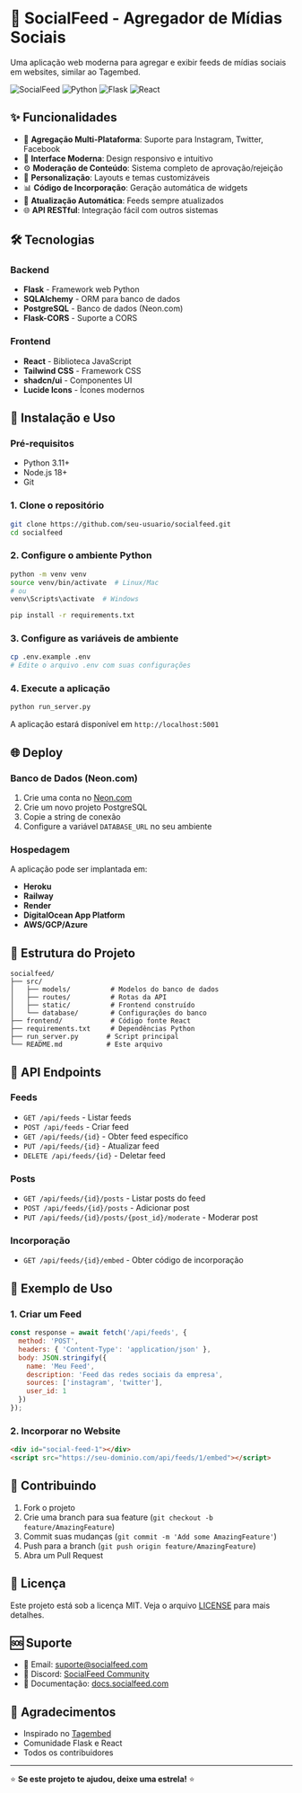 # 🚀 SocialFeed - Agregador de Mídias Sociais

Uma aplicação web moderna para agregar e exibir feeds de mídias sociais em websites, similar ao Tagembed.

![SocialFeed](https://img.shields.io/badge/SocialFeed-v1.0-blue)
![Python](https://img.shields.io/badge/Python-3.11+-green)
![Flask](https://img.shields.io/badge/Flask-3.0+-red)
![React](https://img.shields.io/badge/React-18+-blue)

## ✨ Funcionalidades

- 📱 **Agregação Multi-Plataforma**: Suporte para Instagram, Twitter, Facebook
- 🎨 **Interface Moderna**: Design responsivo e intuitivo
- ⚙️ **Moderação de Conteúdo**: Sistema completo de aprovação/rejeição
- 🔧 **Personalização**: Layouts e temas customizáveis
- 📊 **Código de Incorporação**: Geração automática de widgets
- 🔄 **Atualização Automática**: Feeds sempre atualizados
- 🌐 **API RESTful**: Integração fácil com outros sistemas

## 🛠️ Tecnologias

### Backend
- **Flask** - Framework web Python
- **SQLAlchemy** - ORM para banco de dados
- **PostgreSQL** - Banco de dados (Neon.com)
- **Flask-CORS** - Suporte a CORS

### Frontend
- **React** - Biblioteca JavaScript
- **Tailwind CSS** - Framework CSS
- **shadcn/ui** - Componentes UI
- **Lucide Icons** - Ícones modernos

## 🚀 Instalação e Uso

### Pré-requisitos
- Python 3.11+
- Node.js 18+
- Git

### 1. Clone o repositório
```bash
git clone https://github.com/seu-usuario/socialfeed.git
cd socialfeed
```

### 2. Configure o ambiente Python
```bash
python -m venv venv
source venv/bin/activate  # Linux/Mac
# ou
venv\Scripts\activate  # Windows

pip install -r requirements.txt
```

### 3. Configure as variáveis de ambiente
```bash
cp .env.example .env
# Edite o arquivo .env com suas configurações
```

### 4. Execute a aplicação
```bash
python run_server.py
```

A aplicação estará disponível em `http://localhost:5001`

## 🌐 Deploy

### Banco de Dados (Neon.com)
1. Crie uma conta no [Neon.com](https://neon.com)
2. Crie um novo projeto PostgreSQL
3. Copie a string de conexão
4. Configure a variável `DATABASE_URL` no seu ambiente

### Hospedagem
A aplicação pode ser implantada em:
- **Heroku**
- **Railway**
- **Render**
- **DigitalOcean App Platform**
- **AWS/GCP/Azure**

## 📁 Estrutura do Projeto

```
socialfeed/
├── src/
│   ├── models/          # Modelos do banco de dados
│   ├── routes/          # Rotas da API
│   ├── static/          # Frontend construído
│   └── database/        # Configurações do banco
├── frontend/            # Código fonte React
├── requirements.txt     # Dependências Python
├── run_server.py       # Script principal
└── README.md           # Este arquivo
```

## 🔧 API Endpoints

### Feeds
- `GET /api/feeds` - Listar feeds
- `POST /api/feeds` - Criar feed
- `GET /api/feeds/{id}` - Obter feed específico
- `PUT /api/feeds/{id}` - Atualizar feed
- `DELETE /api/feeds/{id}` - Deletar feed

### Posts
- `GET /api/feeds/{id}/posts` - Listar posts do feed
- `POST /api/feeds/{id}/posts` - Adicionar post
- `PUT /api/feeds/{id}/posts/{post_id}/moderate` - Moderar post

### Incorporação
- `GET /api/feeds/{id}/embed` - Obter código de incorporação

## 🎯 Exemplo de Uso

### 1. Criar um Feed
```javascript
const response = await fetch('/api/feeds', {
  method: 'POST',
  headers: { 'Content-Type': 'application/json' },
  body: JSON.stringify({
    name: 'Meu Feed',
    description: 'Feed das redes sociais da empresa',
    sources: ['instagram', 'twitter'],
    user_id: 1
  })
});
```

### 2. Incorporar no Website
```html
<div id="social-feed-1"></div>
<script src="https://seu-dominio.com/api/feeds/1/embed"></script>
```

## 🤝 Contribuindo

1. Fork o projeto
2. Crie uma branch para sua feature (`git checkout -b feature/AmazingFeature`)
3. Commit suas mudanças (`git commit -m 'Add some AmazingFeature'`)
4. Push para a branch (`git push origin feature/AmazingFeature`)
5. Abra um Pull Request

## 📝 Licença

Este projeto está sob a licença MIT. Veja o arquivo [LICENSE](LICENSE) para mais detalhes.

## 🆘 Suporte

- 📧 Email: suporte@socialfeed.com
- 💬 Discord: [SocialFeed Community](https://discord.gg/socialfeed)
- 📖 Documentação: [docs.socialfeed.com](https://docs.socialfeed.com)

## 🎉 Agradecimentos

- Inspirado no [Tagembed](https://tagembed.com)
- Comunidade Flask e React
- Todos os contribuidores

---

⭐ **Se este projeto te ajudou, deixe uma estrela!** ⭐

